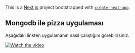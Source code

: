 This is a [Next.js](https://nextjs.org/) project bootstrapped with [`create-next-app`](https://github.com/vercel/next.js/tree/canary/packages/create-next-app).

## Mongodb ile pizza uygulaması

Aşağıdaki linkten uygulamanın nasıl çalıştığını görebilirsiniz.

[![Watch the video](https://i.hizliresim.com/lwfoog7.png)](https://drive.google.com/file/d/1VjO8hkgpxPqfaqxdF2UMDt_tUeMy2Bp2/view?usp=sharing)
